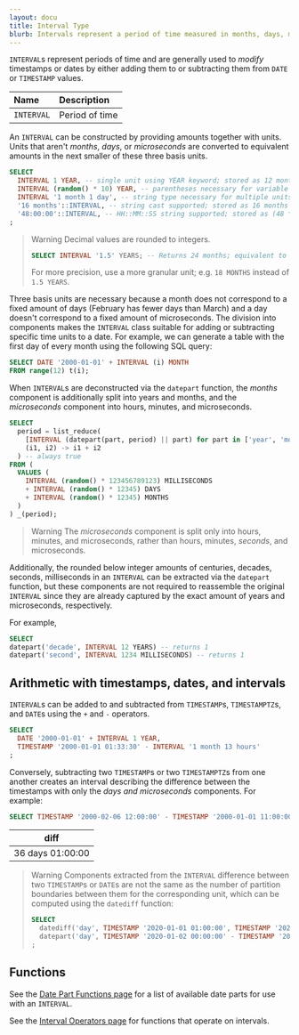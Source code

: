 ```yaml
---
layout: docu
title: Interval Type
blurb: Intervals represent a period of time measured in months, days, microseconds, or a combination thereof.
---
```


`INTERVAL`s represent periods of time and are generally used to *modify* timestamps or dates by either adding them to or subtracting them from `DATE` or `TIMESTAMP` values.


<div class="narrow_table"></div>

| Name | Description |
|:---|:---|
| `INTERVAL` | Period of time |

An `INTERVAL` can be constructed by providing amounts together with units. 
Units that aren't *months*, *days*, or *microseconds* are converted to equivalent amounts in the next smaller of these three basis units.

```sql
SELECT
  INTERVAL 1 YEAR, -- single unit using YEAR keyword; stored as 12 months
  INTERVAL (random() * 10) YEAR, -- parentheses necessary for variable amounts; stored as integer number of months
  INTERVAL '1 month 1 day', -- string type necessary for multiple units; stored as (1 month, 1 day)
  '16 months'::INTERVAL, -- string cast supported; stored as 16 months
  '48:00:00'::INTERVAL, -- HH::MM::SS string supported; stored as (48 * 60 * 60 * 1e6 microseconds)
;
```
> Warning Decimal values are rounded to integers.
> ```sql
> SELECT INTERVAL '1.5' YEARS; -- Returns 24 months; equivalent to `to_years(CAST(1.5 AS INTEGER))`
> ```
> For more precision, use a more granular unit; e.g. `18 MONTHS` instead of `1.5 YEARS`.

Three basis units are necessary because a month does not correspond to a fixed amount of days (February has fewer days than March) and a day doesn't correspond to a fixed amount of microseconds.
The division into components makes the `INTERVAL` class suitable for adding or subtracting specific time units to a date. For example, we can generate a table with the first day of every month using the following SQL query:

```sql
SELECT DATE '2000-01-01' + INTERVAL (i) MONTH
FROM range(12) t(i);
```

When `INTERVAL`s are deconstructed via the `datepart` function, the *months* component is additionally split into years and months, and the *microseconds* component into hours, minutes, and microseconds.

```sql
SELECT
  period = list_reduce(
    [INTERVAL (datepart(part, period) || part) for part in ['year', 'month', 'day', 'hour', 'minute', 'microsecond']],
    (i1, i2) -> i1 + i2
  ) -- always true
FROM (
  VALUES (
    INTERVAL (random() * 123456789123) MILLISECONDS
    + INTERVAL (random() * 12345) DAYS
    + INTERVAL (random() * 12345) MONTHS
  )
) _(period);
```

> Warning The *microseconds* component is split only into hours, minutes, and microseconds, rather than hours, minutes, *seconds*, and microseconds.

Additionally, the rounded below integer amounts of centuries, decades, seconds, milliseconds in an `INTERVAL` can be extracted via the `datepart` function, but these components are not required to reassemble the original `INTERVAL` since they are already captured by the exact amount of years and microseconds, respectively. 

For example, 

```sql
SELECT
datepart('decade', INTERVAL 12 YEARS) -- returns 1
datepart('second', INTERVAL 1234 MILLISECONDS) -- returns 1 
```

## Arithmetic with timestamps, dates, and intervals

`INTERVAL`s can be added to and subtracted from `TIMESTAMP`s, `TIMESTAMPTZ`s, and `DATE`s using the `+` and `-` operators.

```sql
SELECT
  DATE '2000-01-01' + INTERVAL 1 YEAR,
  TIMESTAMP '2000-01-01 01:33:30' - INTERVAL '1 month 13 hours'
;
```

Conversely, subtracting two `TIMESTAMP`s or two `TIMESTAMPTZ`s from one another creates an interval describing the difference between the timestamps with only the *days and microseconds* components. For example:

```sql
SELECT TIMESTAMP '2000-02-06 12:00:00' - TIMESTAMP '2000-01-01 11:00:00' AS diff;
```

|       diff       |
|------------------|
| 36 days 01:00:00 |

> Warning Components extracted from the `INTERVAL` difference between two `TIMESTAMP`s or `DATE`s are not the same as the number of partition boundaries between them for the corresponding unit, which can be computed  using the `datediff` function:
> ```sql
> SELECT
>   datediff('day', TIMESTAMP '2020-01-01 01:00:00', TIMESTAMP '2020-01-02 00:00:00'), -- 1
>   datepart('day', TIMESTAMP '2020-01-02 00:00:00' - TIMESTAMP '2020-01-01 01:00:00'), -- 0
> ;
> ```

## Functions

See the [Date Part Functions page](../../sql/functions/datepart) for a list of available date parts for use with an `INTERVAL`.

See the [Interval Operators page](../../sql/functions/interval) for functions that operate on intervals.
